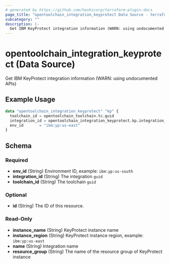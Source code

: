```yaml
---
# generated by https://github.com/hashicorp/terraform-plugin-docs
page_title: "opentoolchain_integration_keyprotect Data Source - terraform-provider-opentoolchain"
subcategory: ""
description: |-
  Get IBM KeyProtect integration information (WARN: using undocumented APIs)
---
```


# opentoolchain_integration_keyprotect (Data Source)

Get IBM KeyProtect integration information (WARN: using undocumented APIs)

## Example Usage

```terraform
data "opentoolchain_integration_keyprotect" "kp" {
  toolchain_id = opentoolchain_toolchain.tc.guid
  integration_id = opentoolchain_integration_keyprotect.kp.integration_id
  env_id       = "ibm:yp:us-east"
}
```

<!-- schema generated by tfplugindocs -->
## Schema

### Required

- **env_id** (String) Environment ID, example: `ibm:yp:us-south`
- **integration_id** (String) The integration `guid`
- **toolchain_id** (String) The toolchain `guid`

### Optional

- **id** (String) The ID of this resource.

### Read-Only

- **instance_name** (String) KeyProtect instance name
- **instance_region** (String) KeyProtect instance region, example: `ibm:yp:us-east`
- **name** (String) Integration name
- **resource_group** (String) The name of the resource group of KeyProtect instance


